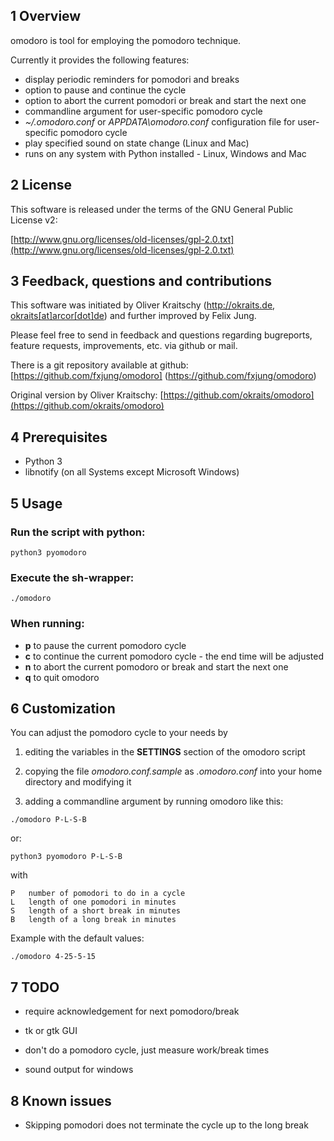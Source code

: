 ## 1 Overview

omodoro is tool for employing the pomodoro technique.

Currently it provides the following features:

- display periodic reminders for pomodori and breaks
- option to pause and continue the cycle
- option to abort the current pomodori or break and start the next one
- commandline argument for user-specific pomodoro cycle
- _~/.omodoro.conf_ or _APPDATA\omodoro.conf_ configuration file for user-specific pomodoro cycle
- play specified sound on state change (Linux and Mac)
- runs on any system with Python installed - Linux, Windows and Mac

## 2 License

This software is released under the terms of the
GNU General Public License v2:

[http://www.gnu.org/licenses/old-licenses/gpl-2.0.txt](http://www.gnu.org/licenses/old-licenses/gpl-2.0.txt)

## 3 Feedback, questions and contributions
This software was initiated by Oliver Kraitschy (http://okraits.de, [okraits[at]arcor[dot]de](mailto:okraits@arcor.de)) and
further improved by Felix Jung.

Please feel free to send in feedback and questions regarding
bugreports, feature requests, improvements, etc. via github or mail.

There is a git repository available at github:
[https://github.com/fxjung/omodoro] (https://github.com/fxjung/omodoro)

Original version by Oliver Kraitschy:
[https://github.com/okraits/omodoro](https://github.com/okraits/omodoro)


## 4 Prerequisites
- Python 3
- libnotify (on all Systems except Microsoft Windows)

## 5 Usage

### Run the script with python:

`python3 pyomodoro`

### Execute the sh-wrapper:
`./omodoro`

### When running:
- __p__ to pause the current pomodoro cycle
- __c__ to continue the current pomodoro cycle - the end time will be adjusted
- __n__ to abort the current pomodoro or break and start the next one
- __q__ to quit omodoro

## 6 Customization
You can adjust the pomodoro cycle to your needs by

1. editing the variables in the __SETTINGS__ section of the omodoro script

2. copying the file _omodoro.conf.sample_ as _.omodoro.conf_ into your home
directory and modifying it

3. adding a commandline argument by running omodoro like this:

`./omodoro P-L-S-B`

or:

`python3 pyomodoro P-L-S-B`

with

	P	number of pomodori to do in a cycle
	L	length of one pomodori in minutes
	S	length of a short break in minutes
	B	length of a long break in minutes

Example with the default values:

`./omodoro 4-25-5-15`

## 7 TODO
- require acknowledgement for next pomodoro/break
- tk or gtk GUI
- don't do a pomodoro cycle, just measure work/break times

- sound output for windows

## 8 Known issues
- Skipping pomodori does not terminate the cycle up to the long break

